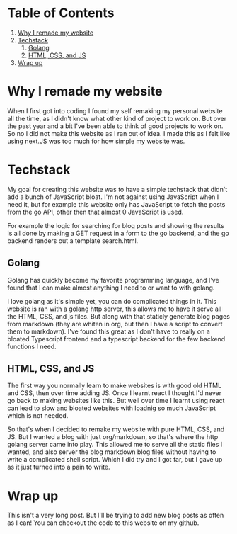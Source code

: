 # Table of Contents

1.  [Why I remade my website](#org4d64ebd)
2.  [Techstack](#orgb779d99)
    1.  [Golang](#org7f9de5b)
    2.  [HTML, CSS, and JS](#org17cf3a3)
3.  [Wrap up](#org958a094)


<a id="org4d64ebd"></a>

# Why I remade my website

When I first got into coding I found my self remaking my personal website all
the time, as I didn't know what other kind of project to work on. But over the
past year and a bit I've been able to think of good projects to work on. So no I
did not make this website as I ran out of idea. I made this as I felt like using
next.JS was too much for how simple my website was.


<a id="orgb779d99"></a>

# Techstack

My goal for creating this website was to have a simple techstack that didn't add
a bunch of JavaScript bloat. I'm not against using JavaScript when I need it,
but for example this website only has JavaScript to fetch the posts from the go
API, other then that almost 0 JavaScript is used.

For example the logic for searching for blog posts and showing the results is
all done by making a GET request in a form to the go backend, and the go backend
renders out a template search.html.


<a id="org7f9de5b"></a>

## Golang

Golang has quickly become my favorite programming language, and I've found that
I can make almost anything I need to or want to with golang.

I love golang as it's simple yet, you can do complicated things in it. This
website is ran with a golang http server, this allows me to have it serve all
the HTML, CSS, and js files. But along with that staticly generate blog pages
from markdown (they are whiten in org, but then I have a script to convert them
to markdown). I've found this great as I don't have to really on a bloated
Typescript frontend and a typescript backend for the few backend functions I
need.


<a id="org17cf3a3"></a>

## HTML, CSS, and JS

The first way you normally learn to make websites is with good old HTML and CSS,
then over time adding JS. Once I learnt react I thought I'd never go back to
making websites like this. But well over time I learnt using react can lead to
slow and bloated websites with loadnig so much JavaScript which is not needed.

So that's when I decided to remake my website with pure HTML, CSS, and JS. But I
wanted a blog with just org/markdown, so that's where the http golang server
came into play. This allowed me to serve all the static files I wanted, and also
server the blog markdown blog files without having to write a complicated shell
script. Which I did try and I got far, but I gave up as it just turned into a
pain to write.


<a id="org958a094"></a>

# Wrap up

This isn't a very long post. But I'll be trying to add new blog posts as often as I can!
You can checkout the code to this website on my github.
